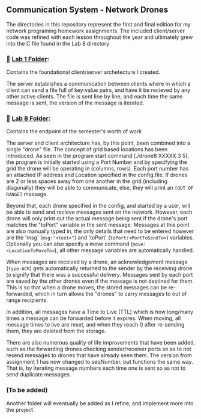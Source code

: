 ## Communication System - Network Drones
The directories in this repository represent the first and final edition for my network programing homework assignments.
The included client/server code was refined with each lesson throughout the year and ultimately grew into the C file found in the Lab 8 directory

### 📂 [Lab 1 Folder](https://github.com/GrowingPaigns/Network-Drones/tree/main/Lab%201):
Contains the foundational client/server archetecture I created. 

The server establishes a communication between clients where in which a client can send a file full of key:value pairs, and have it be recieved by any other active clients. The file is sent line by line, and each time the same message is sent, the version of the message is iterated.

### 📂 [Lab 8 Folder](https://github.com/GrowingPaigns/Network-Drones/tree/main/Lab%208):
Contains the endpoint of the semester's worth of work

The server and client architecture has, by this point, been combined into a single "drone" file. The concept of grid based locations has been introduced. As seen in the program start command (./drone8 XXXXX 3 5), the program is initially started using a Port Number and by specifying the grid the drone will be operating in (columns, rows). Each port number has an attached IP address and Location specified in the config.file. If drones are 2 or less spaces away from one another in the grid (including diagonally) they will be able to communicate, else, they will print an `[OUT OF RANGE]` message.

Beyond that, each drone specified in the config, and started by a user, will be able to send and recieve messages sent on the network. However, each drone will only print out the actual message being sent if the drone's port matches the "toPort" variable in the sent message. Messages at this point are also manually typed in, the only details that need to be entered however are the 'msg' (`msg:"<text>"`) and 'toPort' (`toPort:<PortToSendTo>`) variables. Optionally you can also specify a move command (`move:<LocationToMoveTo>`), all other message variables are automatically handled.

When messages are received by a drone, an acknowledgement message (`type:ACK`) gets automatically returned to the sender by the receiving drone to signify that there was a successful delivery. Messages sent by each port are saved by the other drones even if the message is not destined for them. This is so that when a drone moves, the stored messages can be re-forwarded, which in turn allows the "drones" to carry messages to out of range recipients.

In addition, all messages have a Time to Live (TTL) which is how long/many times a message can be forwarded before it expires. When moving, all message times to live are reset, and when they reach 0 after re-sending them, they are deleted from the storage.

There are also numerous quality of life improvements that have been added, such as the forwarding drones checking sender/receiver ports so as to not resend messages to drones that have already seen them.
The version from assignment 1 has now changed to seqNumber, but functions the same way. That is, by iterating message numbers each time one is sent so as not to send duplicate messages.

### (To be added) 
Another folder will eventually be added as I refine, and implement more into the project
